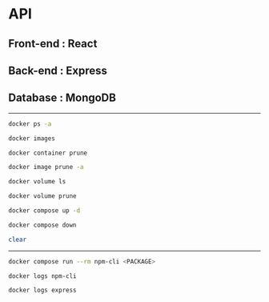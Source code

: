 # API

## Front-end : React

## Back-end : Express

## Database : MongoDB

***

```sh
docker ps -a
```

```sh
docker images
```

```sh
docker container prune
```

```sh
docker image prune -a
```

```sh
docker volume ls
```

```sh
docker volume prune
```

```sh
docker compose up -d
```

```sh
docker compose down
```

```sh
clear
```

***

```sh
docker compose run --rm npm-cli <PACKAGE>
```

```sh
docker logs npm-cli
```

```sh
docker logs express
```

